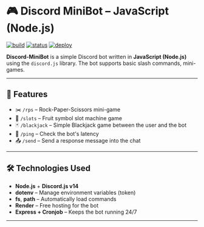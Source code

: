 # 🎮 Discord MiniBot – JavaScript (Node.js)

[![build](https://img.shields.io/badge/build-passing-brightgreen)]()
[![status](https://img.shields.io/badge/status-online-blue)]()
[![deploy](https://img.shields.io/badge/hosted%20on-Render-orange)](https://render.com)

**Discord-MiniBot** is a simple Discord bot written in **JavaScript (Node.js)** using the `discord.js` library. The bot supports basic slash commands, mini-games.

---

## 🎯 Features

- ✂️ `/rps` – Rock-Paper-Scissors mini-game
- 🎰 `/slots` – Fruit symbol slot machine game
- 🃏 `/blackjack` – Simple Blackjack game between the user and the bot
- 📶 `/ping` – Check the bot's latency
- 📤 `/send` – Send a response message into the chat

---

## 🛠 Technologies Used

- **Node.js** + **Discord.js v14**
- **dotenv** – Manage environment variables (token)
- **fs**, **path** – Automatically load commands
- **Render** – Free hosting for the bot
- **Express + Cronjob** – Keeps the bot running 24/7

---